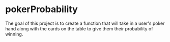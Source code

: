 # pokerProbability
The goal of this project is to create a function that will take in a user's poker hand along with the cards on the table to give them their probability of winning.
